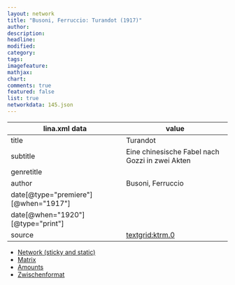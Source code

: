 ```yaml
---
layout: network
title: "Busoni, Ferruccio: Turandot (1917)"
author:
description:
headline:
modified:
category:
tags:
imagefeature: 
mathjax: 
chart: 
comments: true
featured: false
list: true
networkdata: 145.json
---
```

lina.xml data  | value
------------- | -------------
title|Turandot
subtitle|Eine chinesische Fabel nach Gozzi in zwei Akten
genretitle|
author|Busoni, Ferruccio
date[@type="premiere"][@when="1917"]|
date[@when="1920"][@type="print"]|
source|[textgrid:ktrm.0](https://textgridlab.org/1.0/tgcrud-public/rest/textgrid:ktrm.0/data)



* [Network (sticky and static)](/linas/network145)
* [Matrix](/linas/matrix145)
* [Amounts](/linas/amount145)
* [Zwischenformat](/linas/lina145 )
